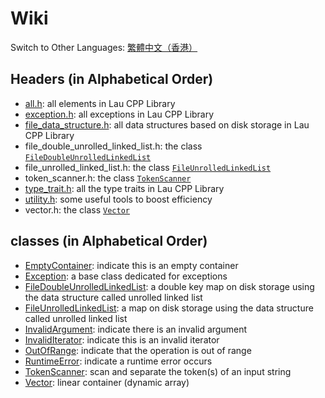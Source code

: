 # Wiki

Switch to Other Languages: [繁體中文（香港）](wiki_main_zh.md)

## Headers (in Alphabetical Order)
- [all.h](wiki/all_en.md): all elements in Lau CPP Library
- [exception.h](wiki/exception_en.md): all exceptions in Lau CPP Library
- [file_data_structure.h](wiki/file_data_structure_en.md): all data
  structures based on disk storage in Lau CPP Library
- file_double_unrolled_linked_list.h: the class
  [`FileDoubleUnrolledLinkedList`](wiki/file_double_unrolled_linked_list_en.md)
- file_unrolled_linked_list.h: the class
  [`FileUnrolledLinkedList`](wiki/file_unrolled_linked_list_en.md)
- token_scanner.h: the class [`TokenScanner`](wiki/token_scanner_en.md)
- [type_trait.h](wiki/type_trait_en.md): all the type traits in Lau CPP Library
- [utility.h](wiki/utility_en.md): some useful tools to boost efficiency
- vector.h: the class [`Vector`](wiki/vector_en.md)

## classes (in Alphabetical Order)
- [EmptyContainer](wiki/exception_en.md): indicate this is an empty container
- [Exception](wiki/exception_en.md): a base class dedicated for exceptions
- [FileDoubleUnrolledLinkedList](wiki/file_double_unrolled_linked_list_en.md):
  a double key map on disk storage using the data structure called unrolled
  linked list
- [FileUnrolledLinkedList](wiki/file_unrolled_linked_list_en.md):
  a map on disk storage using the data structure called unrolled linked list
- [InvalidArgument](wiki/exception_en.md): indicate there is an invalid argument
- [InvalidIterator](wiki/exception_en.md): indicate this is an invalid iterator
- [OutOfRange](wiki/exception_en.md): indicate that the operation is out of
  range
- [RuntimeError](wiki/exception_en.md): indicate a runtime error occurs
- [TokenScanner](wiki/token_scanner_en.md): scan and separate the token(s) of
  an input string
- [Vector](wiki/vector_en.md): linear container (dynamic array)
